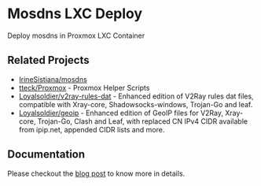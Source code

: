 # Mosdns LXC Deploy

Deploy mosdns in Proxmox LXC Container

## Related Projects

- [IrineSistiana/mosdns](https://github.com/IrineSistiana/mosdns)
- [tteck/Proxmox](https://github.com/tteck/Proxmox) - Proxmox Helper Scripts
- [Loyalsoldier/v2ray-rules-dat](https://github.com/Loyalsoldier/v2ray-rules-dat) - Enhanced edition of V2Ray rules dat files, compatible with Xray-core, Shadowsocks-windows, Trojan-Go and leaf.
- [Loyalsoldier/geoip](https://github.com/Loyalsoldier/geoip) - Enhanced edition of GeoIP files for V2Ray, Xray-core, Trojan-Go, Clash and Leaf, with replaced CN IPv4 CIDR available from ipip.net, appended CIDR lists and more.

## Documentation

Please checkout the [blog post](https://www.hikariai.net/blog/26-mosdns-the-next-generation-dns-resolver/#sample-configuration) to know more in details.
